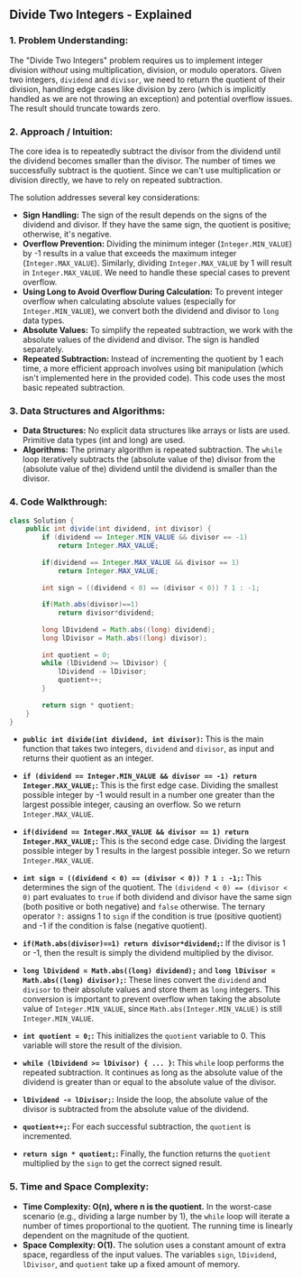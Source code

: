 ## Divide Two Integers - Explained

### 1. Problem Understanding:

The "Divide Two Integers" problem requires us to implement integer division *without* using multiplication, division, or modulo operators. Given two integers, `dividend` and `divisor`, we need to return the quotient of their division, handling edge cases like division by zero (which is implicitly handled as we are not throwing an exception) and potential overflow issues. The result should truncate towards zero.

### 2. Approach / Intuition:

The core idea is to repeatedly subtract the divisor from the dividend until the dividend becomes smaller than the divisor. The number of times we successfully subtract is the quotient. Since we can't use multiplication or division directly, we have to rely on repeated subtraction.

The solution addresses several key considerations:

*   **Sign Handling:** The sign of the result depends on the signs of the dividend and divisor. If they have the same sign, the quotient is positive; otherwise, it's negative.
*   **Overflow Prevention:**  Dividing the minimum integer (`Integer.MIN_VALUE`) by -1 results in a value that exceeds the maximum integer (`Integer.MAX_VALUE`). Similarly, dividing `Integer.MAX_VALUE` by 1 will result in `Integer.MAX_VALUE`. We need to handle these special cases to prevent overflow.
*   **Using Long to Avoid Overflow During Calculation:** To prevent integer overflow when calculating absolute values (especially for `Integer.MIN_VALUE`), we convert both the dividend and divisor to `long` data types.
*   **Absolute Values:** To simplify the repeated subtraction, we work with the absolute values of the dividend and divisor.  The sign is handled separately.
*   **Repeated Subtraction:** Instead of incrementing the quotient by 1 each time, a more efficient approach involves using bit manipulation (which isn't implemented here in the provided code). This code uses the most basic repeated subtraction.

### 3. Data Structures and Algorithms:

*   **Data Structures:** No explicit data structures like arrays or lists are used. Primitive data types (int and long) are used.
*   **Algorithms:** The primary algorithm is repeated subtraction.  The `while` loop iteratively subtracts the (absolute value of the) divisor from the (absolute value of the) dividend until the dividend is smaller than the divisor.

### 4. Code Walkthrough:

```java
class Solution {
    public int divide(int dividend, int divisor) {
        if (dividend == Integer.MIN_VALUE && divisor == -1) 
            return Integer.MAX_VALUE;
        
        if(dividend == Integer.MAX_VALUE && divisor == 1)
            return Integer.MAX_VALUE;
        
        int sign = ((dividend < 0) == (divisor < 0)) ? 1 : -1;
        
        if(Math.abs(divisor)==1)
            return divisor*dividend;
            
        long lDividend = Math.abs((long) dividend);
        long lDivisor = Math.abs((long) divisor);
        
        int quotient = 0;
        while (lDividend >= lDivisor) {
            lDividend -= lDivisor;
            quotient++;
        }
        
        return sign * quotient;
    }
}
```

*   **`public int divide(int dividend, int divisor)`:** This is the main function that takes two integers, `dividend` and `divisor`, as input and returns their quotient as an integer.

*   **`if (dividend == Integer.MIN_VALUE && divisor == -1) return Integer.MAX_VALUE;`:**  This is the first edge case.  Dividing the smallest possible integer by -1 would result in a number one greater than the largest possible integer, causing an overflow.  So we return `Integer.MAX_VALUE`.

*   **`if(dividend == Integer.MAX_VALUE && divisor == 1) return Integer.MAX_VALUE;`:**  This is the second edge case. Dividing the largest possible integer by 1 results in the largest possible integer.  So we return `Integer.MAX_VALUE`.

*   **`int sign = ((dividend < 0) == (divisor < 0)) ? 1 : -1;`:** This determines the sign of the quotient. The `(dividend < 0) == (divisor < 0)` part evaluates to `true` if both dividend and divisor have the same sign (both positive or both negative) and `false` otherwise.  The ternary operator `?:` assigns 1 to `sign` if the condition is true (positive quotient) and -1 if the condition is false (negative quotient).

*  **`if(Math.abs(divisor)==1) return divisor*dividend;`:** If the divisor is 1 or -1, then the result is simply the dividend multiplied by the divisor.

*   **`long lDividend = Math.abs((long) dividend);`** and **`long lDivisor = Math.abs((long) divisor);`:**  These lines convert the `dividend` and `divisor` to their absolute values and store them as `long` integers.  This conversion is important to prevent overflow when taking the absolute value of `Integer.MIN_VALUE`, since `Math.abs(Integer.MIN_VALUE)` is still `Integer.MIN_VALUE`.

*   **`int quotient = 0;`:** This initializes the `quotient` variable to 0. This variable will store the result of the division.

*   **`while (lDividend >= lDivisor) { ... }`:** This `while` loop performs the repeated subtraction. It continues as long as the absolute value of the dividend is greater than or equal to the absolute value of the divisor.

*   **`lDividend -= lDivisor;`:** Inside the loop, the absolute value of the divisor is subtracted from the absolute value of the dividend.

*   **`quotient++;`:** For each successful subtraction, the `quotient` is incremented.

*   **`return sign * quotient;`:** Finally, the function returns the `quotient` multiplied by the `sign` to get the correct signed result.

### 5. Time and Space Complexity:

*   **Time Complexity: O(n), where n is the quotient.**  In the worst-case scenario (e.g., dividing a large number by 1), the `while` loop will iterate a number of times proportional to the quotient. The running time is linearly dependent on the magnitude of the quotient.
*   **Space Complexity: O(1).**  The solution uses a constant amount of extra space, regardless of the input values. The variables `sign`, `lDividend`, `lDivisor`, and `quotient` take up a fixed amount of memory.
